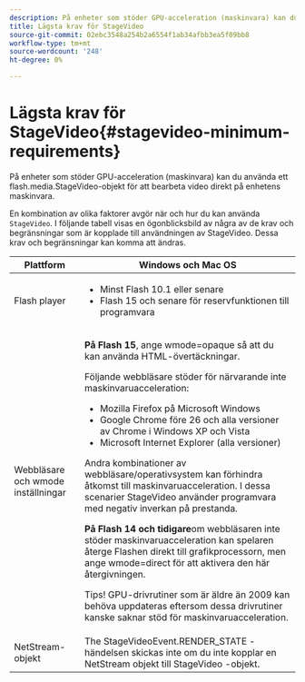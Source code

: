 ```yaml
---
description: På enheter som stöder GPU-acceleration (maskinvara) kan du använda ett flash.media.StageVideo-objekt för att bearbeta video direkt på enhetens maskinvara.
title: Lägsta krav för StageVideo
source-git-commit: 02ebc3548a254b2a6554f1ab34afbb3ea5f09bb8
workflow-type: tm+mt
source-wordcount: '248'
ht-degree: 0%

---
```


# Lägsta krav för StageVideo{#stagevideo-minimum-requirements}

På enheter som stöder GPU-acceleration (maskinvara) kan du använda ett flash.media.StageVideo-objekt för att bearbeta video direkt på enhetens maskinvara.

<!--<a id="section_64DDAA8DB215493E8A7CA6636819D350"></a>-->

En kombination av olika faktorer avgör när och hur du kan använda `StageVideo`. I följande tabell visas en ögonblicksbild av några av de krav och begränsningar som är kopplade till användningen av StageVideo. Dessa krav och begränsningar kan komma att ändras.

<table id="table_882F4462A5AE47E28A60A39D112164A7"> 
 <thead> 
  <tr> 
   <th colname="col1" class="entry"> Plattform </th> 
   <th colname="col2" class="entry"> Windows och Mac OS </th> 
  </tr>
 </thead>
 <tbody> 
  <tr> 
   <td colname="col1"> Flash player </td> 
   <td colname="col2"> 
    <ul id="ul_s42_lm2_jp"> 
     <li id="li_308FA9EC206B437A9EE04C29F9480B73">Minst Flash 10.1 eller senare </li> 
     <li id="li_5898EDB0D12A43389076BCC7F4A27A0A">Flash 15 och senare för reservfunktionen till programvara </li> 
    </ul> </td> 
  </tr> 
  <tr> 
   <td colname="col1">Webbläsare och <span class="codeph"> wmode</span> inställningar </td> 
   <td colname="col2"> <p><b>På Flash 15</b>, ange <span class="codeph"> wmode=opaque</span> så att du kan använda HTML-övertäckningar. </p> <p>Följande webbläsare stöder för närvarande inte maskinvaruacceleration: 
     <ul id="ul_frv_ykf_jp"> 
      <li id="li_3D407A61FEE042A9B85A6EFACA6D7719">Mozilla Firefox på Microsoft Windows </li> 
      <li id="li_39B85AC352564DA8B86EA826638F1F4B">Google Chrome före 26 och alla versioner av Chrome i Windows XP och Vista </li> 
      <li id="li_0042BA6070C849E6B7C4B4BF4333F712">Microsoft Internet Explorer (alla versioner) </li> 
     </ul>Andra kombinationer av webbläsare/operativsystem kan förhindra åtkomst till maskinvaruacceleration. I dessa scenarier <span class="codeph"> StageVideo</span> använder programvara med negativ inverkan på prestanda. </p> <p><b>På Flash 14 och tidigare</b>om webbläsaren inte stöder maskinvaruacceleration kan spelaren återge Flashen direkt till grafikprocessorn, men ange <span class="codeph"> wmode=direct</span> för att aktivera den här återgivningen. <p>Tips! GPU-drivrutiner som är äldre än 2009 kan behöva uppdateras eftersom dessa drivrutiner kanske saknar stöd för maskinvaruacceleration. </p> </p> </td> 
  </tr> 
  <tr> 
   <td colname="col1"> NetStream-objekt </td> 
   <td colname="col2">The <span class="codeph"> StageVideoEvent.RENDER_STATE</span> -händelsen skickas inte om du inte kopplar en <span class="codeph"> NetStream</span> objekt till <span class="codeph"> StageVideo</span> -objekt. </td> 
  </tr> 
 </tbody> 
</table>
